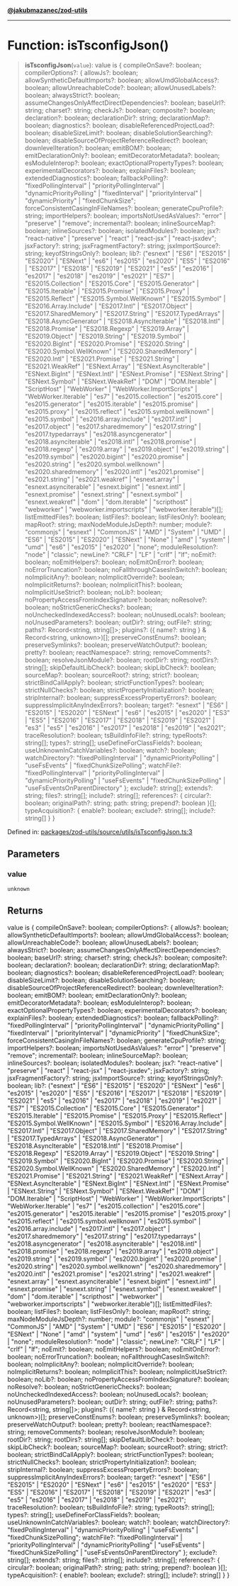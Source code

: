 [**@jakubmazanec/zod-utils**](../README.md)

---

# Function: isTsconfigJson()

> **isTsconfigJson**(`value`): value is \{ compileOnSave?: boolean; compilerOptions?: \{ allowJs?:
> boolean; allowSyntheticDefaultImports?: boolean; allowUmdGlobalAccess?: boolean;
> allowUnreachableCode?: boolean; allowUnusedLabels?: boolean; alwaysStrict?: boolean;
> assumeChangesOnlyAffectDirectDependencies?: boolean; baseUrl?: string; charset?: string; checkJs?:
> boolean; composite?: boolean; declaration?: boolean; declarationDir?: string; declarationMap?:
> boolean; diagnostics?: boolean; disableReferencedProjectLoad?: boolean; disableSizeLimit?:
> boolean; disableSolutionSearching?: boolean; disableSourceOfProjectReferenceRedirect?: boolean;
> downlevelIteration?: boolean; emitBOM?: boolean; emitDeclarationOnly?: boolean;
> emitDecoratorMetadata?: boolean; esModuleInterop?: boolean; exactOptionalPropertyTypes?: boolean;
> experimentalDecorators?: boolean; explainFiles?: boolean; extendedDiagnostics?: boolean;
> fallbackPolling?: "fixedPollingInterval" \| "priorityPollingInterval" \| "dynamicPriorityPolling"
> \| "fixedInterval" \| "priorityInterval" \| "dynamicPriority" \| "fixedChunkSize";
> forceConsistentCasingInFileNames?: boolean; generateCpuProfile?: string; importHelpers?: boolean;
> importsNotUsedAsValues?: "error" \| "preserve" \| "remove"; incremental?: boolean;
> inlineSourceMap?: boolean; inlineSources?: boolean; isolatedModules?: boolean; jsx?:
> "react-native" \| "preserve" \| "react" \| "react-jsx" \| "react-jsxdev"; jsxFactory?: string;
> jsxFragmentFactory?: string; jsxImportSource?: string; keyofStringsOnly?: boolean; lib?: ("esnext"
> \| "ES6" \| "ES2015" \| "ES2020" \| "ESNext" \| "es6" \| "es2015" \| "es2020" \| "ES5" \| "ES2016"
> \| "ES2017" \| "ES2018" \| "ES2019" \| "ES2021" \| "es5" \| "es2016" \| "es2017" \| "es2018" \|
> "es2019" \| "es2021" \| "ES7" \| "ES2015.Collection" \| "ES2015.Core" \| "ES2015.Generator" \|
> "ES2015.Iterable" \| "ES2015.Promise" \| "ES2015.Proxy" \| "ES2015.Reflect" \|
> "ES2015.Symbol.WellKnown" \| "ES2015.Symbol" \| "ES2016.Array.Include" \| "ES2017.Intl" \|
> "ES2017.Object" \| "ES2017.SharedMemory" \| "ES2017.String" \| "ES2017.TypedArrays" \|
> "ES2018.AsyncGenerator" \| "ES2018.AsyncIterable" \| "ES2018.Intl" \| "ES2018.Promise" \|
> "ES2018.Regexp" \| "ES2019.Array" \| "ES2019.Object" \| "ES2019.String" \| "ES2019.Symbol" \|
> "ES2020.BigInt" \| "ES2020.Promise" \| "ES2020.String" \| "ES2020.Symbol.WellKnown" \|
> "ES2020.SharedMemory" \| "ES2020.Intl" \| "ES2021.Promise" \| "ES2021.String" \| "ES2021.WeakRef"
> \| "ESNext.Array" \| "ESNext.AsyncIterable" \| "ESNext.BigInt" \| "ESNext.Intl" \|
> "ESNext.Promise" \| "ESNext.String" \| "ESNext.Symbol" \| "ESNext.WeakRef" \| "DOM" \|
> "DOM.Iterable" \| "ScriptHost" \| "WebWorker" \| "WebWorker.ImportScripts" \| "WebWorker.Iterable"
> \| "es7" \| "es2015.collection" \| "es2015.core" \| "es2015.generator" \| "es2015.iterable" \|
> "es2015.promise" \| "es2015.proxy" \| "es2015.reflect" \| "es2015.symbol.wellknown" \|
> "es2015.symbol" \| "es2016.array.include" \| "es2017.intl" \| "es2017.object" \|
> "es2017.sharedmemory" \| "es2017.string" \| "es2017.typedarrays" \| "es2018.asyncgenerator" \|
> "es2018.asynciterable" \| "es2018.intl" \| "es2018.promise" \| "es2018.regexp" \| "es2019.array"
> \| "es2019.object" \| "es2019.string" \| "es2019.symbol" \| "es2020.bigint" \| "es2020.promise" \|
> "es2020.string" \| "es2020.symbol.wellknown" \| "es2020.sharedmemory" \| "es2020.intl" \|
> "es2021.promise" \| "es2021.string" \| "es2021.weakref" \| "esnext.array" \|
> "esnext.asynciterable" \| "esnext.bigint" \| "esnext.intl" \| "esnext.promise" \| "esnext.string"
> \| "esnext.symbol" \| "esnext.weakref" \| "dom" \| "dom.iterable" \| "scripthost" \| "webworker"
> \| "webworker.importscripts" \| "webworker.iterable")\[\]; listEmittedFiles?: boolean; listFiles?:
> boolean; listFilesOnly?: boolean; mapRoot?: string; maxNodeModuleJsDepth?: number; module?:
> "commonjs" \| "esnext" \| "CommonJS" \| "AMD" \| "System" \| "UMD" \| "ES6" \| "ES2015" \|
> "ES2020" \| "ESNext" \| "None" \| "amd" \| "system" \| "umd" \| "es6" \| "es2015" \| "es2020" \|
> "none"; moduleResolution?: "node" \| "classic"; newLine?: "CRLF" \| "LF" \| "crlf" \| "lf";
> noEmit?: boolean; noEmitHelpers?: boolean; noEmitOnError?: boolean; noErrorTruncation?: boolean;
> noFallthroughCasesInSwitch?: boolean; noImplicitAny?: boolean; noImplicitOverride?: boolean;
> noImplicitReturns?: boolean; noImplicitThis?: boolean; noImplicitUseStrict?: boolean; noLib?:
> boolean; noPropertyAccessFromIndexSignature?: boolean; noResolve?: boolean;
> noStrictGenericChecks?: boolean; noUncheckedIndexedAccess?: boolean; noUnusedLocals?: boolean;
> noUnusedParameters?: boolean; outDir?: string; outFile?: string; paths?: Record\<string,
> string\[\]\>; plugins?: (\{ name?: string \} & Record\<string, unknown\>)\[\];
> preserveConstEnums?: boolean; preserveSymlinks?: boolean; preserveWatchOutput?: boolean; pretty?:
> boolean; reactNamespace?: string; removeComments?: boolean; resolveJsonModule?: boolean; rootDir?:
> string; rootDirs?: string\[\]; skipDefaultLibCheck?: boolean; skipLibCheck?: boolean; sourceMap?:
> boolean; sourceRoot?: string; strict?: boolean; strictBindCallApply?: boolean;
> strictFunctionTypes?: boolean; strictNullChecks?: boolean; strictPropertyInitialization?: boolean;
> stripInternal?: boolean; suppressExcessPropertyErrors?: boolean; suppressImplicitAnyIndexErrors?:
> boolean; target?: "esnext" \| "ES6" \| "ES2015" \| "ES2020" \| "ESNext" \| "es6" \| "es2015" \|
> "es2020" \| "ES3" \| "ES5" \| "ES2016" \| "ES2017" \| "ES2018" \| "ES2019" \| "ES2021" \| "es3" \|
> "es5" \| "es2016" \| "es2017" \| "es2018" \| "es2019" \| "es2021"; traceResolution?: boolean;
> tsBuildInfoFile?: string; typeRoots?: string\[\]; types?: string\[\]; useDefineForClassFields?:
> boolean; useUnknownInCatchVariables?: boolean; watch?: boolean; watchDirectory?:
> "fixedPollingInterval" \| "dynamicPriorityPolling" \| "useFsEvents" \| "fixedChunkSizePolling";
> watchFile?: "fixedPollingInterval" \| "priorityPollingInterval" \| "dynamicPriorityPolling" \|
> "useFsEvents" \| "fixedChunkSizePolling" \| "useFsEventsOnParentDirectory" \}; exclude?:
> string\[\]; extends?: string; files?: string\[\]; include?: string\[\]; references?: \{ circular?:
> boolean; originalPath?: string; path: string; prepend?: boolean \}\[\]; typeAcquisition?: \{
> enable?: boolean; exclude?: string\[\]; include?: string\[\] \} \}

Defined in:
[packages/zod-utils/source/utils/isTsconfigJson.ts:3](https://github.com/jakubmazanec/tools/blob/c36a857a499e2c0c4f38fc4405cb987b357adf10/packages/zod-utils/source/utils/isTsconfigJson.ts#L3)

## Parameters

### value

`unknown`

## Returns

value is \{ compileOnSave?: boolean; compilerOptions?: \{ allowJs?: boolean;
allowSyntheticDefaultImports?: boolean; allowUmdGlobalAccess?: boolean; allowUnreachableCode?:
boolean; allowUnusedLabels?: boolean; alwaysStrict?: boolean;
assumeChangesOnlyAffectDirectDependencies?: boolean; baseUrl?: string; charset?: string; checkJs?:
boolean; composite?: boolean; declaration?: boolean; declarationDir?: string; declarationMap?:
boolean; diagnostics?: boolean; disableReferencedProjectLoad?: boolean; disableSizeLimit?: boolean;
disableSolutionSearching?: boolean; disableSourceOfProjectReferenceRedirect?: boolean;
downlevelIteration?: boolean; emitBOM?: boolean; emitDeclarationOnly?: boolean;
emitDecoratorMetadata?: boolean; esModuleInterop?: boolean; exactOptionalPropertyTypes?: boolean;
experimentalDecorators?: boolean; explainFiles?: boolean; extendedDiagnostics?: boolean;
fallbackPolling?: "fixedPollingInterval" \| "priorityPollingInterval" \| "dynamicPriorityPolling" \|
"fixedInterval" \| "priorityInterval" \| "dynamicPriority" \| "fixedChunkSize";
forceConsistentCasingInFileNames?: boolean; generateCpuProfile?: string; importHelpers?: boolean;
importsNotUsedAsValues?: "error" \| "preserve" \| "remove"; incremental?: boolean; inlineSourceMap?:
boolean; inlineSources?: boolean; isolatedModules?: boolean; jsx?: "react-native" \| "preserve" \|
"react" \| "react-jsx" \| "react-jsxdev"; jsxFactory?: string; jsxFragmentFactory?: string;
jsxImportSource?: string; keyofStringsOnly?: boolean; lib?: ("esnext" \| "ES6" \| "ES2015" \|
"ES2020" \| "ESNext" \| "es6" \| "es2015" \| "es2020" \| "ES5" \| "ES2016" \| "ES2017" \| "ES2018"
\| "ES2019" \| "ES2021" \| "es5" \| "es2016" \| "es2017" \| "es2018" \| "es2019" \| "es2021" \|
"ES7" \| "ES2015.Collection" \| "ES2015.Core" \| "ES2015.Generator" \| "ES2015.Iterable" \|
"ES2015.Promise" \| "ES2015.Proxy" \| "ES2015.Reflect" \| "ES2015.Symbol.WellKnown" \|
"ES2015.Symbol" \| "ES2016.Array.Include" \| "ES2017.Intl" \| "ES2017.Object" \|
"ES2017.SharedMemory" \| "ES2017.String" \| "ES2017.TypedArrays" \| "ES2018.AsyncGenerator" \|
"ES2018.AsyncIterable" \| "ES2018.Intl" \| "ES2018.Promise" \| "ES2018.Regexp" \| "ES2019.Array" \|
"ES2019.Object" \| "ES2019.String" \| "ES2019.Symbol" \| "ES2020.BigInt" \| "ES2020.Promise" \|
"ES2020.String" \| "ES2020.Symbol.WellKnown" \| "ES2020.SharedMemory" \| "ES2020.Intl" \|
"ES2021.Promise" \| "ES2021.String" \| "ES2021.WeakRef" \| "ESNext.Array" \| "ESNext.AsyncIterable"
\| "ESNext.BigInt" \| "ESNext.Intl" \| "ESNext.Promise" \| "ESNext.String" \| "ESNext.Symbol" \|
"ESNext.WeakRef" \| "DOM" \| "DOM.Iterable" \| "ScriptHost" \| "WebWorker" \|
"WebWorker.ImportScripts" \| "WebWorker.Iterable" \| "es7" \| "es2015.collection" \| "es2015.core"
\| "es2015.generator" \| "es2015.iterable" \| "es2015.promise" \| "es2015.proxy" \| "es2015.reflect"
\| "es2015.symbol.wellknown" \| "es2015.symbol" \| "es2016.array.include" \| "es2017.intl" \|
"es2017.object" \| "es2017.sharedmemory" \| "es2017.string" \| "es2017.typedarrays" \|
"es2018.asyncgenerator" \| "es2018.asynciterable" \| "es2018.intl" \| "es2018.promise" \|
"es2018.regexp" \| "es2019.array" \| "es2019.object" \| "es2019.string" \| "es2019.symbol" \|
"es2020.bigint" \| "es2020.promise" \| "es2020.string" \| "es2020.symbol.wellknown" \|
"es2020.sharedmemory" \| "es2020.intl" \| "es2021.promise" \| "es2021.string" \| "es2021.weakref" \|
"esnext.array" \| "esnext.asynciterable" \| "esnext.bigint" \| "esnext.intl" \| "esnext.promise" \|
"esnext.string" \| "esnext.symbol" \| "esnext.weakref" \| "dom" \| "dom.iterable" \| "scripthost" \|
"webworker" \| "webworker.importscripts" \| "webworker.iterable")\[\]; listEmittedFiles?: boolean;
listFiles?: boolean; listFilesOnly?: boolean; mapRoot?: string; maxNodeModuleJsDepth?: number;
module?: "commonjs" \| "esnext" \| "CommonJS" \| "AMD" \| "System" \| "UMD" \| "ES6" \| "ES2015" \|
"ES2020" \| "ESNext" \| "None" \| "amd" \| "system" \| "umd" \| "es6" \| "es2015" \| "es2020" \|
"none"; moduleResolution?: "node" \| "classic"; newLine?: "CRLF" \| "LF" \| "crlf" \| "lf"; noEmit?:
boolean; noEmitHelpers?: boolean; noEmitOnError?: boolean; noErrorTruncation?: boolean;
noFallthroughCasesInSwitch?: boolean; noImplicitAny?: boolean; noImplicitOverride?: boolean;
noImplicitReturns?: boolean; noImplicitThis?: boolean; noImplicitUseStrict?: boolean; noLib?:
boolean; noPropertyAccessFromIndexSignature?: boolean; noResolve?: boolean; noStrictGenericChecks?:
boolean; noUncheckedIndexedAccess?: boolean; noUnusedLocals?: boolean; noUnusedParameters?: boolean;
outDir?: string; outFile?: string; paths?: Record\<string, string\[\]\>; plugins?: (\{ name?: string
\} & Record\<string, unknown\>)\[\]; preserveConstEnums?: boolean; preserveSymlinks?: boolean;
preserveWatchOutput?: boolean; pretty?: boolean; reactNamespace?: string; removeComments?: boolean;
resolveJsonModule?: boolean; rootDir?: string; rootDirs?: string\[\]; skipDefaultLibCheck?: boolean;
skipLibCheck?: boolean; sourceMap?: boolean; sourceRoot?: string; strict?: boolean;
strictBindCallApply?: boolean; strictFunctionTypes?: boolean; strictNullChecks?: boolean;
strictPropertyInitialization?: boolean; stripInternal?: boolean; suppressExcessPropertyErrors?:
boolean; suppressImplicitAnyIndexErrors?: boolean; target?: "esnext" \| "ES6" \| "ES2015" \|
"ES2020" \| "ESNext" \| "es6" \| "es2015" \| "es2020" \| "ES3" \| "ES5" \| "ES2016" \| "ES2017" \|
"ES2018" \| "ES2019" \| "ES2021" \| "es3" \| "es5" \| "es2016" \| "es2017" \| "es2018" \| "es2019"
\| "es2021"; traceResolution?: boolean; tsBuildInfoFile?: string; typeRoots?: string\[\]; types?:
string\[\]; useDefineForClassFields?: boolean; useUnknownInCatchVariables?: boolean; watch?:
boolean; watchDirectory?: "fixedPollingInterval" \| "dynamicPriorityPolling" \| "useFsEvents" \|
"fixedChunkSizePolling"; watchFile?: "fixedPollingInterval" \| "priorityPollingInterval" \|
"dynamicPriorityPolling" \| "useFsEvents" \| "fixedChunkSizePolling" \|
"useFsEventsOnParentDirectory" \}; exclude?: string\[\]; extends?: string; files?: string\[\];
include?: string\[\]; references?: \{ circular?: boolean; originalPath?: string; path: string;
prepend?: boolean \}\[\]; typeAcquisition?: \{ enable?: boolean; exclude?: string\[\]; include?:
string\[\] \} \}
